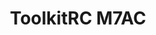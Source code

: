 ---
color: green
category: Chargers
group: AC Chargers
visible: true
order: 3
title: ToolkitRC M7AC
link: https://www.getfpv.com/toolkitrc-m7ac-100w-ac-300w-dc-15a-2-6s-multi-function-ac-smart-balance-charger.html
img: /uploads/equipment/charging/chargers-toolkitrc-m7ac.png
text: The ToolkitRC M7AC is a great versatile charger. It has an XT60 and XT30 output to charge all sizes of batteries without an adapter, and even in its small size it can do up to 100W from AC to easily handle basic parallel charging needs
info: $74.99XT60 DC In;C8 AC In;7-28V DC In;110-240V AC In;1x XT60 Out;1x XT30 Out;300W DC<Max power>;100W AC<Max power>
---